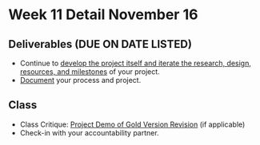 # Week 11 Detail November 16

## Deliverables \(DUE ON DATE LISTED\)

* Continue to [develop the project itself and iterate the research, design, resources, and milestones](../project_plan.md) of your project.
* [Document](../pre-work/website.md) your process and project.

## Class

* Class Critique: [Project Demo of Gold Version Revision](../critiques-demos-presentations-and-exhibition/project_demo.md) \(if applicable\)
* Check-in with your accountability partner.

